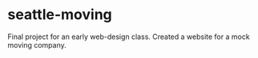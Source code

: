 # seattle-moving
Final project for an early web-design class. Created a website for a mock moving company. 
